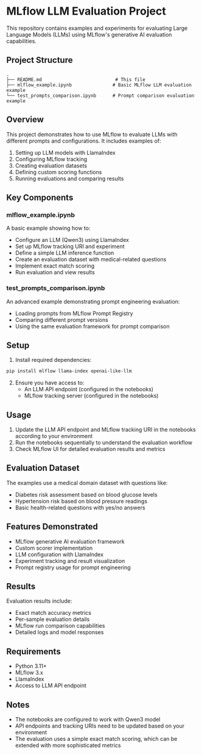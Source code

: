 # MLflow LLM Evaluation Project

This repository contains examples and experiments for evaluating Large Language Models (LLMs) using MLflow's generative AI evaluation capabilities.

## Project Structure

```
.
├── README.md                           # This file
├── mlflow_example.ipynb               # Basic MLflow LLM evaluation example
└── test_prompts_comparison.ipynb      # Prompt comparison evaluation example
```

## Overview

This project demonstrates how to use MLflow to evaluate LLMs with different prompts and configurations. It includes examples of:

1. Setting up LLM models with LlamaIndex
2. Configuring MLflow tracking
3. Creating evaluation datasets
4. Defining custom scoring functions
5. Running evaluations and comparing results

## Key Components

### mlflow_example.ipynb

A basic example showing how to:
- Configure an LLM (Qwen3) using LlamaIndex
- Set up MLflow tracking URI and experiment
- Define a simple LLM inference function
- Create an evaluation dataset with medical-related questions
- Implement exact match scoring
- Run evaluation and view results

### test_prompts_comparison.ipynb

An advanced example demonstrating prompt engineering evaluation:
- Loading prompts from MLflow Prompt Registry
- Comparing different prompt versions
- Using the same evaluation framework for prompt comparison

## Setup

1. Install required dependencies:
```bash
pip install mlflow llama-index openai-like-llm
```

2. Ensure you have access to:
   - An LLM API endpoint (configured in the notebooks)
   - MLflow tracking server (configured in the notebooks)

## Usage

1. Update the LLM API endpoint and MLflow tracking URI in the notebooks according to your environment
2. Run the notebooks sequentially to understand the evaluation workflow
3. Check MLflow UI for detailed evaluation results and metrics

## Evaluation Dataset

The examples use a medical domain dataset with questions like:
- Diabetes risk assessment based on blood glucose levels
- Hypertension risk based on blood pressure readings
- Basic health-related questions with yes/no answers

## Features Demonstrated

- MLflow generative AI evaluation framework
- Custom scorer implementation
- LLM configuration with LlamaIndex
- Experiment tracking and result visualization
- Prompt registry usage for prompt engineering

## Results

Evaluation results include:
- Exact match accuracy metrics
- Per-sample evaluation details
- MLflow run comparison capabilities
- Detailed logs and model responses

## Requirements

- Python 3.11+
- MLflow 3.x
- LlamaIndex
- Access to LLM API endpoint

## Notes

- The notebooks are configured to work with Qwen3 model
- API endpoints and tracking URIs need to be updated based on your environment
- The evaluation uses a simple exact match scoring, which can be extended with more sophisticated metrics